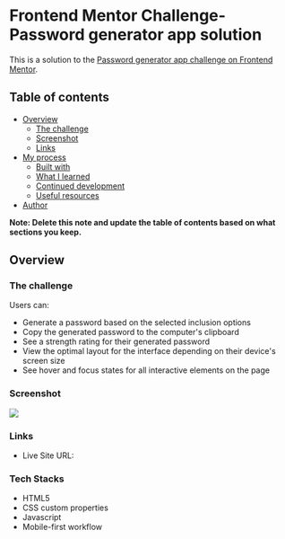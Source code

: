 # Frontend Mentor Challenge- Password generator app solution

This is a solution to the [Password generator app challenge on Frontend Mentor](https://www.frontendmentor.io/challenges/password-generator-app-Mr8CLycqjh).

## Table of contents

- [Overview](#overview)
  - [The challenge](#the-challenge)
  - [Screenshot](#screenshot)
  - [Links](#links)
- [My process](#my-process)
  - [Built with](#built-with)
  - [What I learned](#what-i-learned)
  - [Continued development](#continued-development)
  - [Useful resources](#useful-resources)
- [Author](#author)

**Note: Delete this note and update the table of contents based on what sections you keep.**

## Overview

### The challenge

Users can:

- Generate a password based on the selected inclusion options
- Copy the generated password to the computer's clipboard
- See a strength rating for their generated password
- View the optimal layout for the interface depending on their device's screen size
- See hover and focus states for all interactive elements on the page

### Screenshot

![](./starter-code/Password_generator_preview.png)

### Links

- Live Site URL:

### Tech Stacks

- HTML5
- CSS custom properties
- Javascript
- Mobile-first workflow
